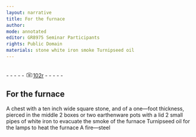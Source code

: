 ```yaml
---
layout: narrative
title: For the furnace
author:
mode: annotated
editor: GR8975 Seminar Participants
rights: Public Domain
materials: stone white iron smoke Turnipseed oil
---
```


 <br/>- - - - - <a href="http://gallica.bnf.fr/ark:/12148/btv1b10500001g/f209.image"><img src="../assets/photo-icon.png" alt="folio image: " style="display:inline-block; margin-bottom:-3px;"/>102r</a> - - - - - <br/> 
## For the furnace

  A chest with a ten inch wide square stone, and of a one—foot thickness, pierced in the middle 2 boxes or two earthenware pots with a lid 2 small pipes of white iron to evacuate the smoke of the furnace Turnipseed oil for the lamps to heat the furnace A fire—steel  